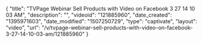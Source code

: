{
    "title": "TVPage Webinar  Sell Products with Video on Facebook 3 27 14 10 03 AM",
    "description": "",
    "videoid": "121885960",
    "date_created": "1395971603",
    "date_modified": "1507250729",
    "type": "captivate",
    "layout": "video",
    "url": "\/v\/tvpage-webinar-sell-products-with-video-on-facebook-3-27-14-10-03-am\/121885960"
}